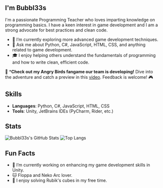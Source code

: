 ## I'm Bubbl33s
I'm a passionate Programming Teacher who loves imparting knowledge on programming basics. I have a keen interest in game development and I am a strong advocate for best practices and clean code.

- 🌱 I’m currently exploring more advanced game development techniques.
- 💬 Ask me about Python, C#, JavaScript, HTML, CSS, and anything related to game development.
- 🎓 I enjoy helping others understand the fundamentals of programming and how to write clean, efficient code.

🚀 ***Check out my Angry Birds fangame our team is developing!** Dive into the adventure and catch a preview in this [video](https://www.youtube.com/watch?v=axqPHBmamI4). Feedback is welcome! 🎮


## Skills
- **Languages**: Python, C#, JavaScript, HTML, CSS
- **Tools**: Unity, JetBrains IDEs (PyCharm, Rider, etc.)

## Stats
![Bubbl33s's GitHub Stats](https://github-readme-stats.vercel.app/api?username=Bubbl33s&show_icons=true&theme=omni)
![Top Langs](https://github-readme-stats.vercel.app/api/top-langs/?username=Bubbl33s&layout=compact&theme=omni)

## Fun Facts
- 🔭 I’m currently working on enhancing my game development skills in Unity.
- 🐱 Floppa and Neko Arc lover.
- 🧩 I enjoy solving Rubik's cubes in my free time.
